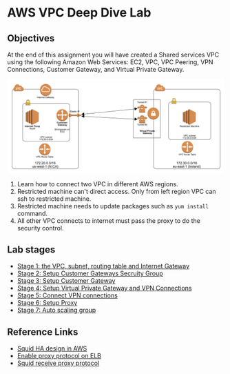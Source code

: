 # AWS VPC Deep Dive Lab

## Objectives

At the end of this assignment you will have created a Shared services VPC using the following Amazon Web Services: EC2, VPC, VPC Peering, VPN Connections, Customer Gateway, and Virtual Private Gateway.

![](images/architecture1.png)

1. Learn how to connect two VPC in different AWS regions.
2. Restricted machine can't direct access. Only from left region VPC can ssh to restricted machine.
3. Restricted machine needs to update packages such as `yum install` command.
4. All other VPC connects to internet must pass the proxy to do the security control.


## Lab stages

- [Stage 1: the VPC, subnet, routing table and Internet Gateway](stage1-vpc.md)
- [Stage 2: Setup Customer Gateways Secruity Group](stage2-sg.md)
- [Stage 3: Setup Customer Gateway](stage3-cgw.md)
- [Stage 4: Setup Virtual Private Gateway and VPN Connections](stage4-vgw.md)
- [Stage 5: Connect VPN connections](stage5-vnp-tunnel.md)
- [Stage 6: Setup Proxy](stage6-proxy.md)
- [Stage 7: Auto scaling group](stage7-autoscaling.md)


## Reference Links

- [Squid HA design in AWS](https://aws.amazon.com/articles/using-squid-proxy-instances-for-web-service-access-in-amazon-vpc-another-example-with-aws-codedeploy-and-amazon-cloudwatch/)
- [Enable proxy protocol on ELB](http://docs.aws.amazon.com/elasticloadbalancing/latest/classic/enable-proxy-protocol.html)
- [Squid receive proxy protocol](ftp://ftp.arnes.si/packages/squid/squid-3.5.3-RELEASENOTES.html#toc2.7)